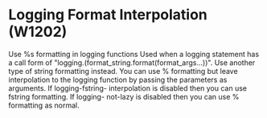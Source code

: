 # Logging Format Interpolation (W1202)

Use %s formatting in logging functions Used when a logging statement has
a call form of "logging.(format_string.format(format_args...))". Use
another type of string formatting instead. You can use % formatting but
leave interpolation to the logging function by passing the parameters as
arguments. If logging-fstring- interpolation is disabled then you can
use fstring formatting. If logging- not-lazy is disabled then you can
use % formatting as normal.
